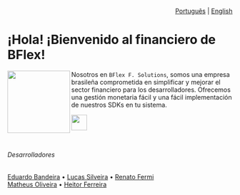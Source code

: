 <div align="right">
  
  [Português](https://github.com/BFlex-financial) | [English](./ENGLISH.md)
</div>

# ¡Hola! ¡Bienvenido al financiero de BFlex!

<img align="left" height="140" src="https://imgur.com/vgLnKNc.png"/>

Nosotros en `BFlex F. Solutions`, somos una empresa brasileña comprometida en simplificar y mejorar el sector financiero para los desarrolladores. Ofrecemos una gestión monetaria fácil y una fácil implementación de nuestros SDKs en tu sistema.

<a href="https://bflex.tech" target="_blank"><img height="35px" src="https://img.shields.io/badge/Saber%20más-843057"></a>
<br>
<br>

##

###### Desarrolladores
[Eduardo Bandeira](https://github.com/EngBandeira)  • [Lucas Silveira](https://github.com/lucasFelixSilveira) • [Renato Fermi](https://github.com/repiazza) <br>
[Matheus Oliveira](https://github.com/matheusxdev)  • [Heitor Ferreira](https://github.com/Hector2523) 
